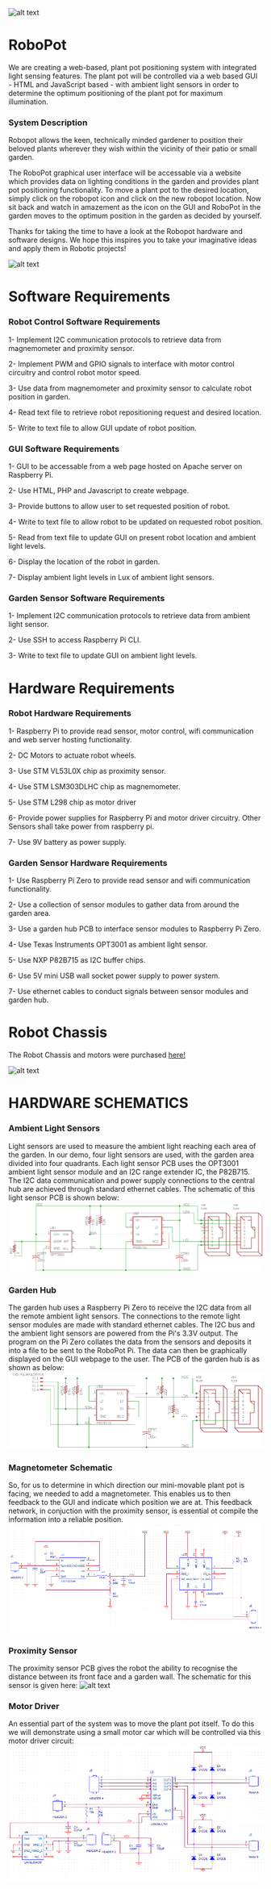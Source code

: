 ![alt text](https://github.com/FrazLaw/RoboPot/blob/master/Heading.PNG)
# RoboPot
We are creating a web-based, plant pot positioning system with integrated light sensing features.  The plant pot will be controlled via a web based GUI - HTML and JavaScript based - with ambient light sensors in order to determine the optimum positioning of the plant pot for maximum illumination. 

### System Description

Robopot allows the keen, technically minded gardener to position their beloved plants wherever they wish within the vicinity of their patio or small garden.

The RoboPot graphical user interface will be accessable via a website which provides data on lighting conditions in the garden and provides plant pot positioning functionality. To move a plant pot to the desired location, simply click on the robopot icon and click on the new robopot location. Now sit back and watch in amazement as the icon on the GUI and RoboPot in the garden moves to the optimum position in the garden as decided by yourself.

Thanks for taking the time to have a look at the Robopot hardware and software designs. We hope this inspires you to take your imaginative ideas and apply them in Robotic projects!


![alt text](https://github.com/FrazLaw/RoboPot/blob/master/RoboPot.png)

# Software Requirements

### Robot Control Software Requirements

1- Implement I2C communication protocols to retrieve data from magnemometer and proximity sensor.

2- Implement PWM and GPIO signals to interface with motor control circuitry and control robot motor speed.

3- Use data from magnemometer and proximity sensor to calculate robot position in garden.

4- Read text file to retrieve robot repositioning request and desired location.

5- Write to text file to allow GUI update of robot position.

### GUI Software Requirements

1- GUI to be accessable from a web page hosted on Apache server on Raspberry Pi.

2- Use HTML, PHP and Javascript to create webpage.

3- Provide buttons to allow user to set requested position of robot.

4- Write to text file to allow robot to be updated on requested robot position.

5- Read from text file to update GUI on present robot location and ambient light levels.

6- Display the location of the robot in garden.

7- Display ambient light levels in Lux of ambient light sensors.

### Garden Sensor Software Requirements

1- Implement I2C communication protocols to retrieve data from ambient light sensor.

2- Use SSH to access Raspberry Pi CLI.

3- Write to text file to update GUI on ambient light levels.

# Hardware Requirements

### Robot Hardware Requirements

1- Raspberry Pi to provide read sensor, motor control, wifi communication and web server hosting functionality.

2- DC Motors to actuate robot wheels.

3- Use STM VL53L0X chip as proximity sensor.

4- Use STM LSM303DLHC chip as magnemometer.

5- Use STM L298 chip as motor driver

6- Provide power supplies for Raspberry Pi and motor driver circuitry. Other Sensors shall take power from raspberry pi.

7- Use 9V battery as power supply.

### Garden Sensor Hardware Requirements

1- Use Raspberry Pi Zero to provide read sensor and wifi communication functionality.

2- Use a collection of sensor modules to gather data from around the garden area.

3- Use a garden hub PCB to interface sensor modules to Raspberry Pi Zero.

4- Use Texas Instruments OPT3001 as ambient light sensor.

5- Use NXP P82B715 as I2C buffer chips.

6- Use 5V mini USB wall socket power supply to power system.

7- Use ethernet cables to conduct signals between sensor modules and garden hub.

# Robot Chassis

The Robot Chassis and motors were purchased [here!](https://www.amazon.co.uk/dp/B00GLO5SMY/ref=pe_3187911_189395841_TE_3p_dp_1)

![alt text](https://github.com/FrazLaw/RoboPot/blob/master/RobotChassis.png)

# HARDWARE SCHEMATICS

### Ambient Light Sensors
Light sensors are used to measure the ambient light reaching each area of the garden. In our demo, four light sensors are used, with the garden area divided into four quadrants. Each light sensor PCB uses the OPT3001 ambient light sensor module and an I2C range extender IC, the P82B715. The I2C data communication and power supply connections to the central hub are achieved through standard ethernet cables. The schematic of this light sensor PCB is shown below:
![alt text](https://github.com/FrazLaw/RoboPot/blob/master/Hardware/lightsensor2_sch.png)

### Garden Hub
The garden hub uses a Raspberry Pi Zero to receive the I2C data from all the remote ambient light sensors. The connections to the remote light sensor modules are made with standard ethernet cables. The I2C bus and the ambient light sensors are powered from the Pi's 3.3V output. The program on the Pi Zero collates the data from the sensors and deposits it into a file to be sent to the RoboPot Pi. The data can then be graphically displayed on the GUI webpage to the user. The PCB of the garden hub is as shown as below:
![alt text](https://github.com/FrazLaw/RoboPot/blob/master/Hardware/zerohub2_sch.png)

### Magnetometer Schematic
So, for us to determine in which direction our mini-movable plant pot is facing, we needed to add a magnetometer. This enables us to then feedback to the GUI and indicate which position we are at. This feedback network, in conjuction with the proximity sensor, is essential ot compile the information into a reliable position. 
![alt text](https://github.com/FrazLaw/RoboPot/blob/master/Hardware/SchematicPic.PNG)

### Proximity Sensor
The proximity sensor PCB gives the robot the ability to recognise the distance between its front face and a garden wall. The schematic for this sensor is given here:
![alt text](https://github.com/FrazLaw/RoboPot/blob/master/Hardware/VL53L0XPCB_Rev2_Schematic.png)

### Motor Driver
An essential part of the system was to move the plant pot itself. To do this we will demonstrate using a small motor car which will be controlled via this motor driver circuit:
![alt text](https://github.com/FrazLaw/RoboPot/blob/master/Hardware/SchematicMotor.PNG)



